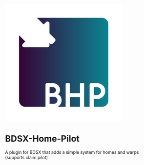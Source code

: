 ![(https://github.com/legitbox/BDSX-Home-Pilot/blob/main/BHPicon.png?raw=true)](https://github.com/legitbox/BDSX-Home-Pilot/blob/main/BHPicon.png?raw=true)
# BDSX-Home-Pilot
A plugin for BDSX that adds a simple system for homes and warps (supports claim pilot)

